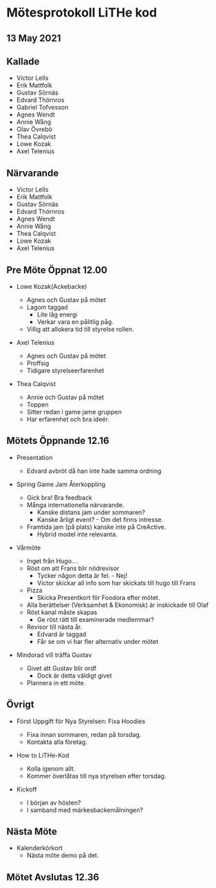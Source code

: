 # Mötesprotokoll LiTHe kod
## 13 May 2021
## Kallade
- Victor Lells
- Erik Mattfolk
- Gustav Sörnäs
- Edvard Thörnros
- Gabriel Tofvesson
- Agnes Wendt
- Annie Wång
- Olav Övrebö
- Thea Calqvist
- Lowe Kozak
- Axel Telenius

## Närvarande
- Victor Lells
- Erik Mattfolk
- Gustav Sörnäs
- Edvard Thörnros
- Agnes Wendt
- Annie Wång
- Thea Calqvist
- Lowe Kozak
- Axel Telenius


## Pre Möte Öppnat 12.00
-  Lowe Kozak(Ackebacke)
    - Agnes och Gustav på mötet
    - Lagom taggad
        - Lite låg energi
        - Verkar vara en pålitlig påg.
    - Villig att allokera tid till styrelse rollen.
    
- Axel Telenius
    - Agnes och Gustav på mötet
    - Proffsig 
    - Tidigare styrelseerfarenhet

- Thea Calqvist
    - Annie och Gustav på mötet
    - Toppen
    - Sitter redan i game jame gruppen
    - Har erfarenhet och bra ideér.

## Mötets Öppnande 12.16
- Presentation
    - Edvard avbröt då han inte hade samma ordning

- Spring Game Jam Återkoppling
    - Gick bra! Bra feedback
    - Många internationella närvarande. 
        - Kanske distans jam under sommaren?
        - Kanske årligt event? - Om det finns intresse.
    - Framtida jam (på plats) kanske inte på CreActive.
        - Hybrid model inte relevanta.

- Vårmöte
    - Inget från Hugo....
    - Röst om att Frans blir nödrevisor
        - Tycker någon detta är fel. - Nej!
        - Victor skickar all info som har skickats till hugo till Frans 
    - Pizza
        - Skicka Presentkort för Foodora efter mötet. 
    - Alla berättelser (Verksamhet & Ekonomisk) är inskickade till Olaf
    - Röst kanal måste skapas
        - Ge röst rätt till examinerade medlemmar?
    - Revisor till nästa år. 
        - Edvard är taggad
        - Får se om vi har fler alternativ under mötet

- Mindorad vill träffa Gustav
    - Givet att Gustav blir ordf
        - Dock är detta väldigt givet
    - Plannera in ett möte.


        
        
## Övrigt
- Först Uppgift för Nya Styrelsen: Fixa Hoodies
    - Fixa innan sommaren, redan på torsdag.
    - Kontakta alla företag.
    
- How to LiTHe-Kod
    - Kolla igenom allt.
    - Kommer överlåtas till nya styrelsen efter torsdag.

- Kickoff
    - I början av hösten?
    - I samband med märkesbackemålningen?


## Nästa Möte
- Kalenderkörkort
    - Nästa möte demo på det.

## Mötet Avslutas 12.36
